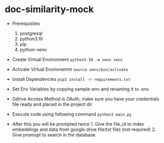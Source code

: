 # doc-similarity-mock

- Prerequisites
    1. postgresql
    2. python3.10
    3. pip
    4. python-venv

- Create Virtual Environment
    `python3.10 -m venv venv`

- Activate Virtual Environemnt
    `source venv/bin/activate`

- Install Dependencies
    `pip3 install -r requirements.txt`

- Set Env Variables by copying sample-env and renaming it to .env

- Gdrive Access Method is OAuth, make sure you have your credentials file ready and placed in the project dir

- Execute code using following command
    `python3 main.py`

- After this you will be prompted twice
        1. Give the file_id to index embeddings and data from google drive file(txt file) (not required)
        2. Give promopt to search in the database

